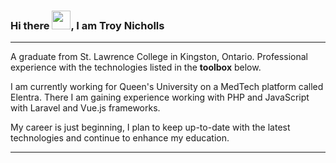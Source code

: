 ### Hi there <img src="https://raw.githubusercontent.com/MartinHeinz/MartinHeinz/master/wave.gif" width="30px">, I am Troy Nicholls

---

A graduate from St. Lawrence College in Kingston, Ontario. Professional experience with the technologies listed in the **toolbox** below.

I am currently working for Queen's University on a MedTech platform called Elentra. There I am gaining experience working with PHP and JavaScript with Laravel and Vue.js frameworks.

My career is just beginning, I plan to keep up-to-date with the latest technologies and continue to enhance my education.

---
<!--
**nicholls-troy/nicholls-troy** is a ✨ _special_ ✨ repository because its `README.md` (this file) appears on your GitHub profile.

Here are some ideas to get you started:

- 🔭 I’m currently working on ...
- 🌱 I’m currently learning ...
- 👯 I’m looking to collaborate on ...
- 🤔 I’m looking for help with ...
- 💬 Ask me about ...
- 📫 How to reach me: ...
- 😄 Pronouns: ...
- ⚡ Fun fact: ...
-->
